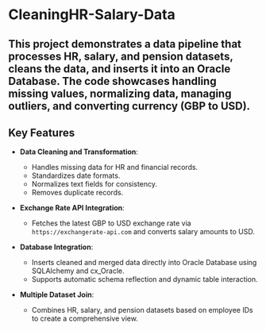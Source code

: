 # CleaningHR-Salary-Data
This project demonstrates a data pipeline that processes HR, salary, and pension datasets, cleans the data, and inserts it into an Oracle Database. The code showcases handling missing values, normalizing data, managing outliers, and converting currency (GBP to USD).
---

## Key Features
- **Data Cleaning and Transformation**:  
  - Handles missing data for HR and financial records.  
  - Standardizes date formats.  
  - Normalizes text fields for consistency.  
  - Removes duplicate records.  

- **Exchange Rate API Integration**:  
  - Fetches the latest GBP to USD exchange rate via `https://exchangerate-api.com` and converts salary amounts to USD.  

- **Database Integration**:  
  - Inserts cleaned and merged data directly into Oracle Database using SQLAlchemy and cx_Oracle.  
  - Supports automatic schema reflection and dynamic table interaction.  

- **Multiple Dataset Join**:  
  - Combines HR, salary, and pension datasets based on employee IDs to create a comprehensive view.  

